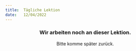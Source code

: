 ```yaml
---
title:  Tägliche Lektion
date:   12/04/2022
---
```


### <center>Wir arbeiten noch an dieser Lektion.</center>
<center>Bitte komme später zurück.</center>